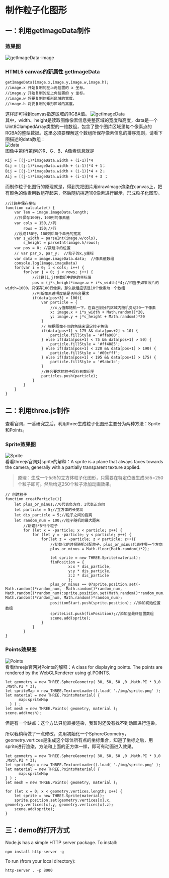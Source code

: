 # 制作粒子化图形

## 一：利用getImageData制作   
### 效果图
![getImageData-image](./docs/getImageData-image.png)

### HTML5 canvas的新属性 getImageData
```
getImageData(image.x,image.y,image.w,image.h);
//image.x 开始复制的左上角位置的 x 坐标。
//image.y 开始复制的左上角位置的 y 坐标。
//image.w 将要复制的矩形区域的宽度。
//image.h 将要复制的矩形区域的高度。
```
这样即可得到canvas指定区域的RGBA值。
![getImageData](./docs/getImageData.png)<br>
其中，width、height是读取图像像素信息完整区域的宽度和高度，data是一个Uint8ClampedArray类型的一维数组，包含了整个图片区域里每个像素点的RGBA的整型数据。这里必须要理解这个数组所保存像素信息的排序规则，请看下图描述的data数组：<br>
![data](./docs/data.png)<br>
图像中第i行第j列的R、G、B、A像素信息就是
```
Rij = [(j-1)*imageData.width + (i-1)]*4 
Gij = [(j-1)*imageData.width + (i-1)]*4 + 1；
Bij = [(j-1)*imageData.width + (i-1)]*4 + 2；
Aij = [(j-1)*imageData.width + (i-1)]*4 + 3 ；
```
而制作粒子化图行的原理就是，得到先把图片用drawImage渲染在canvas上，把有颜色的像素用数组存起来，然后随机挑选100像素进行展示，形成粒子化图形。
```
//计算并保存坐标
function calculate() {
    var len = image.imageData.length;
    //只保存100行，100列的像素值
    var cols = 150,//列
        rows = 150;//行
    //设成150行，100列后每个单元的宽高
    var s_width = parseInt(image.w/cols),   
        s_height = parseInt(image.h/rows);
    var pos = 0; //数组中的位置
    // var par_x, par_y;  //粒子的x,y坐标
    var data = image.imageData.data;  //像素值数组
    console.log(image.imageData)
    for(var i = 0; i < cols; i++) {
        for(var j = 0; j < rows; j++) {
            //计算(i,j)在数组中的R的坐标值
            pos = (j*s_height*image.w + i*s_width)*4;//相当于如果照片的width=1000，只保存100行像素，那么数组应该是10个像素为一个数组
            //判断像素透明度值是否符合要求
            if(data[pos+3] > 100){
                var particle = {
                    //x,y值都随机一下，在自己划分的区域内随机变动20一下像素
                    x: image.x + i*s_width + Math.random()*20,
                    y: image.y + j*s_height + Math.random()*20    
                }
                // 根据图像不同的色值来设定粒子色值
                if(data[pos+1] < 175 && data[pos+2] < 10) {
                    particle.fillStyle = '#ffa900';
                } else if(data[pos+1] < 75 && data[pos+1] > 50) {
                    particle.fillStyle = '#ff4085';
                } else if(data[pos+1] < 220 && data[pos+1] > 190) {
                    particle.fillStyle = '#00cfff';
                } else if(data[pos+1] < 195 && data[pos+1] > 175) {
                    particle.fillStyle = '#9abc1c';
                }
                //符合要求的粒子保存到数组里
                particles.push(particle);
            }
        }
    }
}
```

## 二：利用three.js制作   
查看官网，一番研究之后，利用three生成粒子化图形主要分为两种方法：Sprite和Points。

### Sprite效果图
![Sprite](./docs/Sprite.png)<br>
看看threejs官网对sprite的解释：A sprite is a plane that always faces towards the camera, generally with a partially transparent texture applied.  
> 原理：生成一个5*5*5的立方体粒子化图形，只需要在特定位置生成5*5*5=250个粒子即可。然后给这250个粒子添加动画效果。
```
// 创建粒子
function creatParticle(){
    let plus_or_minus;//0代表负方向，1代表正方向
    let particle = 5;//立方体的长宽高
    let dis_particle = 5;//粒子之间的距离
    let random_num = 100;//粒子随机的最大距离
        //新建5*5*5个粒子
        for (let x = -particle; x < particle; x++) {
            for (let y = -particle; y < particle; y++) {
                for(let z = -particle; z < particle; z++){
                    //初始化的时候随机分配粒子，plus_or_minus代表往哪一个方向
                    plus_or_minus = Math.floor(Math.random()*2);

                    let sprite = new THREE.Sprite(material);
                    finPosition = {   
                            x:x * dis_particle,
                            y:y * dis_particle,
                            z:z * dis_particle
                            };
                    plus_or_minus == 0?sprite.position.set(-Math.random()*random_num, -Math.random()*random_num, -Math.random()*random_num):sprite.position.set(Math.random()*random_num, Math.random()*random_num, Math.random()*random_num); 
                    positionStart.push(sprite.position); //添加初始位置数组                                    
                    spriteList.push(finPosition);//添加至最终位置数组
                    scene.add(sprite);
                }
            }
        }
}
```

### Points效果图
![Points](./docs/Points.png)<br>
看看threejs官网对Points的解释：A class for displaying points. The points are rendered by the WebGLRenderer using gl.POINTS.
```
let geometry = new THREE.SphereGeometry( 30, 50, 50 ,0 ,Math.PI * 3,0 ,Math.PI * 3);
let spriteMap = new THREE.TextureLoader().load( './img/sprite.png' );
let material = new THREE.PointsMaterial( { 
      map:spriteMap
  } ) ;
let mesh = new THREE.Points( geometry, material );
scene.add(mesh);
```
但是有一个缺点：这个方法只能直接渲染，我暂时还没有找不到动画进行渲染。  

所以我稍稍做了一点修改，先用初始化一个SphereGeometry，geometry.vertices是生成这个球体所有点的坐标集合，知道了坐标之后，用sprite进行渲染，方法和上面的正方体一样，即可有动画进入效果。
```
let geometry = new THREE.SphereGeometry( 30, 50, 50 ,0 ,Math.PI * 3,0 ,Math.PI * 3);
let spriteMap = new THREE.TextureLoader().load( './img/sprite.png' );
let material = new THREE.PointsMaterial( { 
      map:spriteMap
} ) ;
let mesh = new THREE.Points( geometry, material );
            
for (let x = 0; x < geometry.vertices.length; x++) {
    let sprite = new THREE.Sprite(material);
    sprite.position.set(geometry.vertices[x].x, geometry.vertices[x].y, geometry.vertices[x].z);
    scene.add(sprite);
}
```
## 三：demo的打开方式
Node.js has a simple HTTP server package. To install:
```
npm install http-server -g
```
To run (from your local directory):
```
http-server . -p 8000
```
